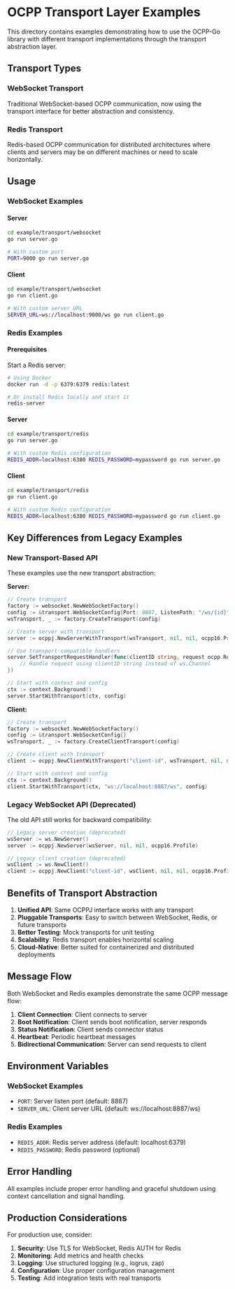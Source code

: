 # OCPP Transport Layer Examples

This directory contains examples demonstrating how to use the OCPP-Go library with different transport implementations through the transport abstraction layer.

## Transport Types

### WebSocket Transport
Traditional WebSocket-based OCPP communication, now using the transport interface for better abstraction and consistency.

### Redis Transport
Redis-based OCPP communication for distributed architectures where clients and servers may be on different machines or need to scale horizontally.

## Usage

### WebSocket Examples

#### Server
```bash
cd example/transport/websocket
go run server.go

# With custom port
PORT=9000 go run server.go
```

#### Client
```bash
cd example/transport/websocket
go run client.go

# With custom server URL
SERVER_URL=ws://localhost:9000/ws go run client.go
```

### Redis Examples

#### Prerequisites
Start a Redis server:
```bash
# Using Docker
docker run -d -p 6379:6379 redis:latest

# Or install Redis locally and start it
redis-server
```

#### Server
```bash
cd example/transport/redis
go run server.go

# With custom Redis configuration
REDIS_ADDR=localhost:6380 REDIS_PASSWORD=mypassword go run server.go
```

#### Client
```bash
cd example/transport/redis
go run client.go

# With custom Redis configuration
REDIS_ADDR=localhost:6380 REDIS_PASSWORD=mypassword go run client.go
```

## Key Differences from Legacy Examples

### New Transport-Based API

These examples use the new transport abstraction:

**Server:**
```go
// Create transport
factory := websocket.NewWebSocketFactory()
config := &transport.WebSocketConfig{Port: 8887, ListenPath: "/ws/{id}"}
wsTransport, _ := factory.CreateTransport(config)

// Create server with transport
server := ocppj.NewServerWithTransport(wsTransport, nil, nil, ocpp16.Profile)

// Use transport-compatible handlers
server.SetTransportRequestHandler(func(clientID string, request ocpp.Request, requestId string, action string) {
    // Handle request using clientID string instead of ws.Channel
})

// Start with context and config
ctx := context.Background()
server.StartWithTransport(ctx, config)
```

**Client:**
```go
// Create transport
factory := websocket.NewWebSocketFactory()
config := &transport.WebSocketConfig{}
wsTransport, _ := factory.CreateClientTransport(config)

// Create client with transport
client := ocppj.NewClientWithTransport("client-id", wsTransport, nil, nil, ocpp16.Profile)

// Start with context and config
ctx := context.Background()
client.StartWithTransport(ctx, "ws://localhost:8887/ws", config)
```

### Legacy WebSocket API (Deprecated)

The old API still works for backward compatibility:

```go
// Legacy server creation (deprecated)
wsServer := ws.NewServer()
server := ocppj.NewServer(wsServer, nil, nil, ocpp16.Profile)

// Legacy client creation (deprecated)
wsClient := ws.NewClient()
client := ocppj.NewClient("client-id", wsClient, nil, nil, ocpp16.Profile)
```

## Benefits of Transport Abstraction

1. **Unified API**: Same OCPPJ interface works with any transport
2. **Pluggable Transports**: Easy to switch between WebSocket, Redis, or future transports
3. **Better Testing**: Mock transports for unit testing
4. **Scalability**: Redis transport enables horizontal scaling
5. **Cloud-Native**: Better suited for containerized and distributed deployments

## Message Flow

Both WebSocket and Redis examples demonstrate the same OCPP message flow:

1. **Client Connection**: Client connects to server
2. **Boot Notification**: Client sends boot notification, server responds
3. **Status Notification**: Client sends connector status
4. **Heartbeat**: Periodic heartbeat messages
5. **Bidirectional Communication**: Server can send requests to client

## Environment Variables

### WebSocket Examples
- `PORT`: Server listen port (default: 8887)
- `SERVER_URL`: Client server URL (default: ws://localhost:8887/ws)

### Redis Examples
- `REDIS_ADDR`: Redis server address (default: localhost:6379)
- `REDIS_PASSWORD`: Redis password (optional)

## Error Handling

All examples include proper error handling and graceful shutdown using context cancellation and signal handling.

## Production Considerations

For production use, consider:

1. **Security**: Use TLS for WebSocket, Redis AUTH for Redis
2. **Monitoring**: Add metrics and health checks
3. **Logging**: Use structured logging (e.g., logrus, zap)
4. **Configuration**: Use proper configuration management
5. **Testing**: Add integration tests with real transports